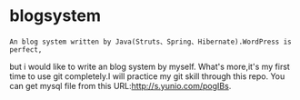 blogsystem
==========

    An blog system written by Java(Struts、Spring、Hibernate).WordPress is perfect,
but i would like to write an blog system by myself.
    What's more,it's my first time to use git completely.I will practice my git
 skill through this repo.
    You can get mysql file from this URL:http://s.yunio.com/pogIBs.